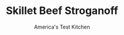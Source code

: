 ---
layout: ../../layouts/MarkdownPostLayout.astro
title: Skillet Beef Stroganoff
author: America's Test Kitchen
pubDate: 2023-03-15
description: "We wanted to turn this dish into a within-reach weeknight supper, and to bring the too-rich, often gloppy sauce back to its refined roots."
image_url: https://res.cloudinary.com/hksqkdlah/image/upload/ar_1:1,c_fill,dpr_2.0,f_auto,fl_lossy.progressive.strip_profile,g_faces:auto,q_auto:low,w_344/5865_sfs-am07-opn-4c-beefstroganoff-02-290879
tags: ["Main Courses","Eastern European & German","Pasta","Beef"]
calories: 3149
protein: 45
carbohydrates: 33
fats: 
fiber: 2
ingredients: ["1 1/2 pounds, sirloin steak tips, pounded and cut according to photos at left",", Salt and pepper","4 tablespoons, vegetable oil","10 ounces, white mushrooms, sliced thin","1 , onion, chopped fine","2 tablespoons, all-purpose flour","1 1/2 cups, low-sodium chicken broth","1 1/2 cups, low-sodium beef broth","1/3 cup, brandy","1/3 pound, wide egg noodles (3 cups)","2/3 cup, sour cream","2 teaspoons, lemon juice"]
serves: 4
time: "1½ hours"
instructions: ["Pat beef dry with paper towels and season with salt and pepper. Heat 1 tablespoon oil in large skillet over medium-high heat until just smoking. Cook half of beef until well browned, 3 to 4 minutes per side. Transfer to medium bowl and repeat with 1 tablespoon more oil and remaining beef.","Heat remaining 2 tablespoons oil in now-empty skillet until shimmering. Cook mushrooms, onion, and 1/2 teaspoon salt until liquid from mushrooms has evaporated, about 8 minutes. (If pan becomes too brown, pour accumulated beef juices into skillet.) Stir in flour and cook for 30 seconds. Gradually stir in broths, then brandy, and return beef and accumulated juices to pan. Bring to simmer, cover, and cook over low heat until beef is tender, 30 to 35 minutes.","Stir noodles into beef mixture, cover, and cook, stirring occasionally, until noodles are tender, 10 to 12 minutes. Off heat, stir in sour cream and lemon juice. Season with salt and pepper. Serve."]
nutrition: ["1193 mg Potassium","553 mg Phosphorus","123 mg Calcium","4 mg Iron","74 mg Magnesium","1301 mg Sodium","7 mg Zinc","48 g Fat","18 mg Niacin (B3)","23 g Monounsaturated","4 g Polyunsaturated","5 mg Vitamin C","176 mg Cholesterol","15 g Saturated","2 g Fiber","63 µg Folic acid","51 µg Folate (food)","5 g Sugars","6 µg Vitamin K","422 g Water","33 g Carbs","158 µg Folate equivalent (total)","45 g Protein","4 mg Vitamin E","2 µg Vitamin B12","1 mg Vitamin B6","72 µg Vitamin A","787 kcal Energy","3149 calories"]
notes: "Brandy can ignite if added to a hot, empty skillet. Be sure to add the brandy to the skillet after stirring in the broth."
---